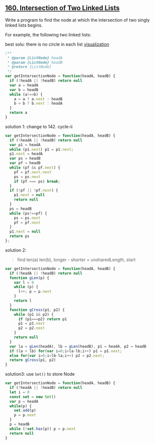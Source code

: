 ## [160. Intersection of Two Linked Lists](https://leetcode.com/problems/intersection-of-two-linked-lists/)

Write a program to find the node at which the intersection of two singly linked lists begins.

For example, the following two linked lists:

best solu: there is no circle in each list
[visualization](https://leetcode.com/problems/intersection-of-two-linked-lists/discuss/49785/Java-solution-without-knowing-the-difference-in-len!/165648)
```js
/**
 * @param {ListNode} headA
 * @param {ListNode} headB
 * @return {ListNode}
 */
var getIntersectionNode = function(headA, headB) {
  if (!headA || !headB) return null
  var a = headA
  var b = headB
  while (a!==b) {
    a = a ? a.next : headB
    b = b ? b.next : headA
  }
  return a
}
```
solution 1: change to 142. cycle-ii
```js
var getIntersectionNode = function(headA, headB) {
  if (!headA || !headB) return null
  var p1 = headA
  while (p1.next) p1 = p1.next;
  p1.next = headA
  var ps = headB
  var pf = headB
  while (pf && pf.next) {
    pf = pf.next.next
    ps = ps.next
    if (pf === ps) break;
  }
  if (!pf || !pf.next) {
    p1.next = null
    return null
  }
  ps = headB
  while (ps!==pf) {
    ps = ps.next
    pf = pf.next
  }
  p1.next = null
  return ps
};
```
solution 2:
> find len(a) len(b), longer - shorter = unsharedLength, start
```js
var getIntersectionNode = function(headA, headB) {
  if (!headA || !headB) return null
  function gLen(p) {
    var l = 0
    while (p) {
      l++; p = p.next
    }
    return l
  }
  function gCross(p1, p2) {
    while (p1 && p2) {
      if (p1===p2) return p1
      p1 = p1.next
      p2 = p2.next
    }
    return null
  }
  var la = gLen(headA), lb = gLen(headB), p1 = headA, p2 = headB
  if (la > lb) for(var i=0;i<la-lb;i++) p1 = p1.next;
  else for(var i=0;i<lb-la;i++) p2 = p2.next;
  return gCross(p1, p2)
}
```
solution3: use `Set()` to store Node
```js
var getIntersectionNode = function(headA, headB) {
  if (!headA || !headB) return null
  let i = 0
  const set = new Set()
  var p = headA
  while(p) {
    set.add(p)
    p = p.next
  }
  p = headB
  while (!set.has(p)) p = p.next
  return null
}
```
